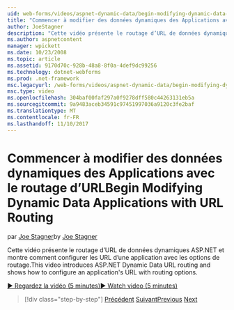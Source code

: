 ```yaml
---
uid: web-forms/videos/aspnet-dynamic-data/begin-modifying-dynamic-data-applications-with-url-routing
title: "Commencer à modifier des données dynamiques des Applications avec le routage d’URL | Documents Microsoft"
author: JoeStagner
description: "Cette vidéo présente le routage d’URL de données dynamiques ASP.NET et montre comment configurer les URL d’une application avec les options de routage."
ms.author: aspnetcontent
manager: wpickett
ms.date: 10/23/2008
ms.topic: article
ms.assetid: 9170d70c-928b-48a8-8f0a-4def9dc99256
ms.technology: dotnet-webforms
ms.prod: .net-framework
msc.legacyurl: /web-forms/videos/aspnet-dynamic-data/begin-modifying-dynamic-data-applications-with-url-routing
msc.type: video
ms.openlocfilehash: 304baf00faf297a0f9278dff580c44263131eb5a
ms.sourcegitcommit: 9a9483aceb34591c97451997036a9120c3fe2baf
ms.translationtype: MT
ms.contentlocale: fr-FR
ms.lasthandoff: 11/10/2017
---
```

<a name="begin-modifying-dynamic-data-applications-with-url-routing"></a><span data-ttu-id="30b9e-103">Commencer à modifier des données dynamiques des Applications avec le routage d’URL</span><span class="sxs-lookup"><span data-stu-id="30b9e-103">Begin Modifying Dynamic Data Applications with URL Routing</span></span>
====================
<span data-ttu-id="30b9e-104">par [Joe Stagner](https://github.com/JoeStagner)</span><span class="sxs-lookup"><span data-stu-id="30b9e-104">by [Joe Stagner](https://github.com/JoeStagner)</span></span>

<span data-ttu-id="30b9e-105">Cette vidéo présente le routage d’URL de données dynamiques ASP.NET et montre comment configurer les URL d’une application avec les options de routage.</span><span class="sxs-lookup"><span data-stu-id="30b9e-105">This video introduces ASP.NET Dynamic Data URL routing and shows how to configure an application's URL with routing options.</span></span>

[<span data-ttu-id="30b9e-106">&#9654; Regardez la vidéo (5 minutes)</span><span class="sxs-lookup"><span data-stu-id="30b9e-106">&#9654; Watch video (5 minutes)</span></span>](https://channel9.msdn.com/Blogs/ASP-NET-Site-Videos/begin-modifying-dynamic-data-applications-with-url-routing)

>[!div class="step-by-step"]
<span data-ttu-id="30b9e-107">[Précédent](begin-editing-the-templates-in-aspnet-dynamic-data-applications.md)
[Suivant](enable-in-line-editing-in-aspnet-dynamic-data-applications.md)</span><span class="sxs-lookup"><span data-stu-id="30b9e-107">[Previous](begin-editing-the-templates-in-aspnet-dynamic-data-applications.md)
[Next](enable-in-line-editing-in-aspnet-dynamic-data-applications.md)</span></span>
